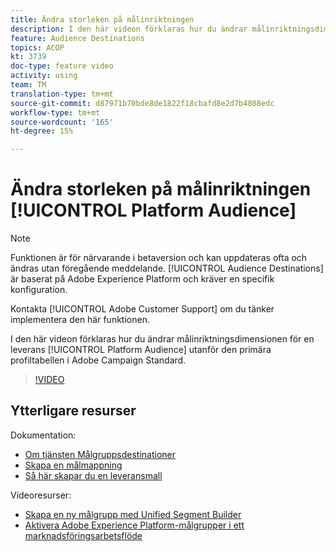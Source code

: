 ```yaml
---
title: Ändra storleken på målinriktningen
description: I den här videon förklaras hur du ändrar målinriktningsdimensionen för en leverans för en Platform Audience utanför den primära profiltabellen i Adobe Campaign Standard.
feature: Audience Destinations
topics: ACOP
kt: 3739
doc-type: feature video
activity: using
team: TM
translation-type: tm+mt
source-git-commit: d87971b70bde8de1822f18cbafd8e2d7b4808edc
workflow-type: tm+mt
source-wordcount: '165'
ht-degree: 15%

---
```



# Ändra storleken på målinriktningen [!UICONTROL Platform Audience]

>[!NOTE]
>
>Funktionen är för närvarande i betaversion och kan uppdateras ofta och ändras utan föregående meddelande. [!UICONTROL Audience Destinations] är baserat på Adobe Experience Platform och kräver en specifik konfiguration.
>
>Kontakta [!UICONTROL Adobe Customer Support] om du tänker implementera den här funktionen.

I den här videon förklaras hur du ändrar målinriktningsdimensionen för en leverans [!UICONTROL Platform Audience] utanför den primära profiltabellen i Adobe Campaign Standard.

>[!VIDEO](https://video.tv.adobe.com/v/30151?quality=12)

## Ytterligare resurser

Dokumentation:

* [Om tjänsten Målgruppsdestinationer](https://docs.adobe.com/content/help/en/campaign-standard/using/profiles-and-audiences/working-with-adobe-experience-platform/aep-about-audience-destinations-service.html)
* [Skapa en målmappning](https://docs.adobe.com/content/help/en/campaign-standard/using/administrating/application-settings/target-mappings-in-campaign.html)
* [Så här skapar du en leveransmall](https://docs.adobe.com/content/help/en/campaign-standard/using/getting-started/marketing-plans/marketing-activity-templates.html)

Videoresurser:

* [Skapa en ny målgrupp med Unified Segment Builder](/help/profiles-and-audiences/audience-destinations/creating-audiences-using-segment-builder.md)
* [Aktivera Adobe Experience Platform-målgrupper i ett marknadsföringsarbetsflöde](/help/profiles-and-audiences/audience-destinations/activating-aep-audiences.md)
